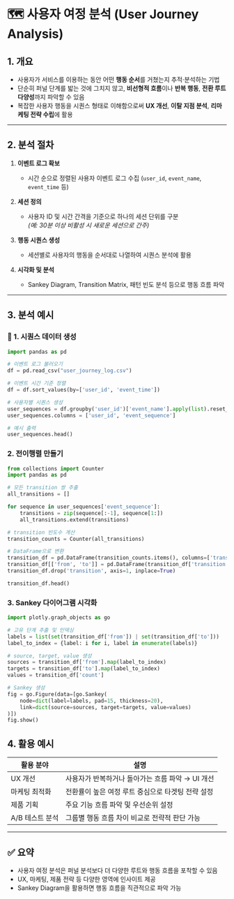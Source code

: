 # 🗺 사용자 여정 분석 (User Journey Analysis)

## 1. 개요

- 사용자가 서비스를 이용하는 동안 어떤 **행동 순서**를 거쳤는지 추적·분석하는 기법
- 단순히 퍼널 단계를 밟는 것에 그치지 않고, **비선형적 흐름**이나 **반복 행동**, **전환 루트 다양성**까지 파악할 수 있음
- 복잡한 사용자 행동을 시퀀스 형태로 이해함으로써 **UX 개선**, **이탈 지점 분석**, **리마케팅 전략 수립**에 활용

---

## 2. 분석 절차

1. **이벤트 로그 확보**  
   - 시간 순으로 정렬된 사용자 이벤트 로그 수집 (`user_id`, `event_name`, `event_time` 등)

2. **세션 정의**  
   - 사용자 ID 및 시간 간격을 기준으로 하나의 세션 단위를 구분  
   *(예: 30분 이상 비활성 시 새로운 세션으로 간주)*

3. **행동 시퀀스 생성**  
   - 세션별로 사용자의 행동을 순서대로 나열하여 시퀀스 분석에 활용

4. **시각화 및 분석**  
   - Sankey Diagram, Transition Matrix, 패턴 빈도 분석 등으로 행동 흐름 파악

---

## 3. 분석 예시

### 🧪 1. 시퀀스 데이터 생성
```python
import pandas as pd

# 이벤트 로그 불러오기
df = pd.read_csv("user_journey_log.csv")

# 이벤트 시간 기준 정렬
df = df.sort_values(by=['user_id', 'event_time'])

# 사용자별 시퀀스 생성
user_sequences = df.groupby('user_id')['event_name'].apply(list).reset_index()
user_sequences.columns = ['user_id', 'event_sequence']

# 예시 출력
user_sequences.head()
```

### 2. 전이행렬 만들기
```py
from collections import Counter
import pandas as pd

# 모든 transition 쌍 추출
all_transitions = []

for sequence in user_sequences['event_sequence']:
    transitions = zip(sequence[:-1], sequence[1:])
    all_transitions.extend(transitions)

# transition 빈도수 계산
transition_counts = Counter(all_transitions)

# DataFrame으로 변환
transition_df = pd.DataFrame(transition_counts.items(), columns=['transition', 'count'])
transition_df[['from', 'to']] = pd.DataFrame(transition_df['transition'].tolist(), index=transition_df.index)
transition_df.drop('transition', axis=1, inplace=True)

transition_df.head()
```

### 3. Sankey 다이어그램 시각화
```py
import plotly.graph_objects as go

# 고유 단계 추출 및 인덱싱
labels = list(set(transition_df['from']) | set(transition_df['to']))
label_to_index = {label: i for i, label in enumerate(labels)}

# source, target, value 생성
sources = transition_df['from'].map(label_to_index)
targets = transition_df['to'].map(label_to_index)
values = transition_df['count']

# Sankey 생성
fig = go.Figure(data=[go.Sankey(
    node=dict(label=labels, pad=15, thickness=20),
    link=dict(source=sources, target=targets, value=values)
)])
fig.show()
```

## 4. 활용 예시
| 활용 분야      | 설명                            |
| ---------- | ----------------------------- |
| UX 개선      | 사용자가 반복하거나 돌아가는 흐름 파악 → UI 개선 |
| 마케팅 최적화    | 전환률이 높은 여정 루트 중심으로 타겟팅 전략 설정  |
| 제품 기획      | 주요 기능 흐름 파악 및 우선순위 설정         |
| A/B 테스트 분석 | 그룹별 행동 흐름 차이 비교로 전략적 판단 가능    |

---

## ✅ 요약

- 사용자 여정 분석은 퍼널 분석보다 더 다양한 루트와 행동 흐름을 포착할 수 있음
- UX, 마케팅, 제품 전략 등 다양한 영역에 인사이트 제공
- Sankey Diagram을 활용하면 행동 흐름을 직관적으로 파악 가능
